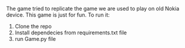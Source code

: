 The game tried to replicate the game we are used to play on old Nokia device. This game is just for fun.
To run it:

1. Clone the repo
2. Install dependecies from requirements.txt file
3. run Game.py file


